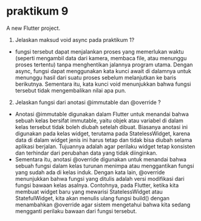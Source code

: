 # praktikum 9

A new Flutter project.

1. Jelaskan maksud void async pada praktikum 1?
- fungsi tersebut dapat menjalankan proses yang memerlukan waktu (seperti mengambil data dari kamera, membaca file, atau menunggu proses tertentu) tanpa menghentikan jalannya program utama. Dengan async, fungsi dapat menggunakan kata kunci await di dalamnya untuk menunggu hasil dari suatu proses sebelum melanjutkan ke baris berikutnya. Sementara itu, kata kunci void menunjukkan bahwa fungsi tersebut tidak mengembalikan nilai apa pun.
2. Jelaskan fungsi dari anotasi @immutable dan @override ?
- Anotasi @immutable digunakan dalam Flutter untuk menandai bahwa sebuah kelas bersifat immutable, yaitu objek atau variabel di dalam kelas tersebut tidak boleh diubah setelah dibuat. Biasanya anotasi ini digunakan pada kelas widget, terutama pada StatelessWidget, karena data di dalam widget jenis ini harus tetap dan tidak bisa diubah selama aplikasi berjalan. Tujuannya adalah agar perilaku widget tetap konsisten dan terhindar dari perubahan data yang tidak diinginkan.
- Sementara itu, anotasi @override digunakan untuk menandai bahwa sebuah fungsi dalam kelas turunan menimpa atau menggantikan fungsi yang sudah ada di kelas induk. Dengan kata lain, @override menunjukkan bahwa fungsi yang ditulis adalah versi modifikasi dari fungsi bawaan kelas asalnya. Contohnya, pada Flutter, ketika kita membuat widget baru yang mewarisi StatelessWidget atau StatefulWidget, kita akan menulis ulang fungsi build() dengan menambahkan @override agar sistem mengetahui bahwa kita sedang mengganti perilaku bawaan dari fungsi tersebut.